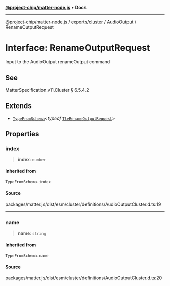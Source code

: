 [**@project-chip/matter-node.js**](../../../../../README.md) • **Docs**

***

[@project-chip/matter-node.js](../../../../../modules.md) / [exports/cluster](../../../README.md) / [AudioOutput](../README.md) / RenameOutputRequest

# Interface: RenameOutputRequest

Input to the AudioOutput renameOutput command

## See

MatterSpecification.v11.Cluster § 6.5.4.2

## Extends

- [`TypeFromSchema`](../../../../tlv/README.md#typefromschemas)\<*typeof* [`TlvRenameOutputRequest`](../README.md#tlvrenameoutputrequest)\>

## Properties

### index

> **index**: `number`

#### Inherited from

`TypeFromSchema.index`

#### Source

packages/matter.js/dist/esm/cluster/definitions/AudioOutputCluster.d.ts:19

***

### name

> **name**: `string`

#### Inherited from

`TypeFromSchema.name`

#### Source

packages/matter.js/dist/esm/cluster/definitions/AudioOutputCluster.d.ts:20
